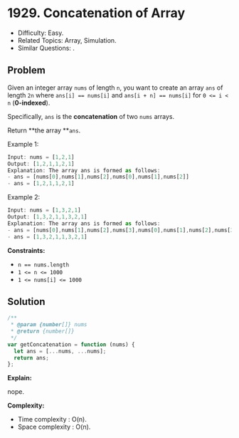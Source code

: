 # 1929. Concatenation of Array

- Difficulty: Easy.
- Related Topics: Array, Simulation.
- Similar Questions: .

## Problem

Given an integer array `nums` of length `n`, you want to create an array `ans` of length `2n` where `ans[i] == nums[i]` and `ans[i + n] == nums[i]` for `0 <= i < n` (**0-indexed**).

Specifically, `ans` is the **concatenation** of two `nums` arrays.

Return **the array **`ans`.

Example 1:

```javascript
Input: nums = [1,2,1]
Output: [1,2,1,1,2,1]
Explanation: The array ans is formed as follows:
- ans = [nums[0],nums[1],nums[2],nums[0],nums[1],nums[2]]
- ans = [1,2,1,1,2,1]
```

Example 2:

```javascript
Input: nums = [1,3,2,1]
Output: [1,3,2,1,1,3,2,1]
Explanation: The array ans is formed as follows:
- ans = [nums[0],nums[1],nums[2],nums[3],nums[0],nums[1],nums[2],nums[3]]
- ans = [1,3,2,1,1,3,2,1]
```

**Constraints:**

- `n == nums.length`
- `1 <= n <= 1000`
- `1 <= nums[i] <= 1000`

## Solution

```javascript
/**
 * @param {number[]} nums
 * @return {number[]}
 */
var getConcatenation = function (nums) {
  let ans = [...nums, ...nums];
  return ans;
};
```

**Explain:**

nope.

**Complexity:**

- Time complexity : O(n).
- Space complexity : O(n).
